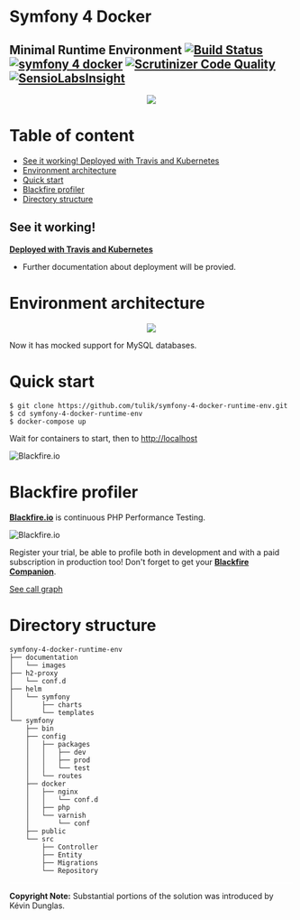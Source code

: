 # Symfony 4 Docker
## Minimal Runtime Environment [![Build Status](https://travis-ci.org/tulik/symfony-4-docker-runtime-env.svg?branch=master)](https://travis-ci.org/tulik/symfony-4-docker-runtime-env)  [![symfony 4 docker](https://img.shields.io/badge/dev-symfony%204-F7CA18.svg?style=flat)](https://github.com/tulik/symfony-4-docker-runtime-env) [![Scrutinizer Code Quality](https://scrutinizer-ci.com/g/tulik/symfony-4-docker-runtime-env/badges/quality-score.png?b=master)](https://scrutinizer-ci.com/g/tulik/symfony-4-docker-runtime-env/?branch=master) [![SensioLabsInsight](https://insight.sensiolabs.com/projects/5335051b-cb89-44b0-9a2e-d455f623ab33/mini.png)](https://insight.sensiolabs.com/projects/5335051b-cb89-44b0-9a2e-d455f623ab33)



<p align="center">
  <img src="https://raw.githubusercontent.com/tulik/symfony-4-docker-runtime-env/master/documentation/images/logo.png">
</p>

# Table of content
- [See it working! Deployed with Travis and Kubernetes](#see-it-working)
- [Environment architecture](#environment-architecture)
- [Quick start](#quick-start)
- [Blackfire profiler](#blackfire-profiler)
- [Directory structure](#directory-structure)

## See it working! 
**[Deployed with Travis and Kubernetes](https://symfony-4-docker-runtime-env.tulik.info/)**
 - Further documentation about deployment will be provied.
 
# Environment architecture

<p align="center">
  <img src="https://raw.githubusercontent.com/tulik/symfony-4-docker-runtime-env/master/documentation/images/schema.png">
</p>

Now it has mocked support for MySQL databases.

# Quick start

```
$ git clone https://github.com/tulik/symfony-4-docker-runtime-env.git
$ cd symfony-4-docker-runtime-env
$ docker-compose up
```
Wait for containers to start, then to [http://localhost](http://localhost)

![Blackfire.io](https://raw.githubusercontent.com/tulik/symfony-4-docker-runtime-env/master/documentation/images/demo.gif)




# Blackfire profiler
**[Blackfire.io](https://blackfire.io)** is continuous PHP Performance Testing. 

![Blackfire.io](https://raw.githubusercontent.com/tulik/symfony-4-docker-runtime-env/master/documentation/images/blackfire-production-demo.gif)

Register your trial, be able to profile both in development and with a paid subscription in production too!
Don't forget to get your **[Blackfire Companion](https://blackfire.io/docs/integrations/chrome)**.


[See call graph](https://blackfire.io/profiles/54e07b00-ead8-4d3b-a471-9334b3d28354/graph)

# Directory structure
```
symfony-4-docker-runtime-env
├── documentation
│   └── images
├── h2-proxy
│   └── conf.d
├── helm
│   └── symfony
│       ├── charts
│       └── templates
└── symfony
    ├── bin
    ├── config
    │   ├── packages
    │   │   ├── dev
    │   │   ├── prod
    │   │   └── test
    │   └── routes
    ├── docker
    │   ├── nginx
    │   │   └── conf.d
    │   ├── php
    │   └── varnish
    │       └── conf
    ├── public
    └── src
        ├── Controller
        ├── Entity
        ├── Migrations
        └── Repository
```

<sub><sub>
<hr noshade color="#FFFFFF" width="100%" size="1" style="padding:0; margin:8px 0 8px 0; border:none; width:100%; height: 1px; color:#FFFFFF; background-color: #FFFFFF" />

**Copyright Note:** Substantial portions of the solution was introduced by Kévin Dunglas.
</sub></sub>
